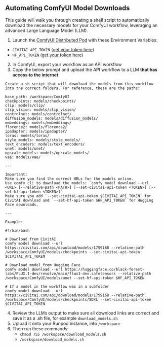 ## Automating ComfyUI Model Downloads

This guide will walk you through creating a shell script to automatically download the necessary models for your ComfyUI workflow, leveraging an advanced Large Language Model (LLM).

1. Launch the [ComfyUI Distributed Pod](https://console.runpod.io/deploy?template=m21ynvo8yo&ref=ak218p52) with these Environment Variables:
  - `CIVITAI_API_TOKEN` ([get your token here](https://civitai.com/user/account))
  - `HF_API_TOKEN` ([get your token here](https://huggingface.co/settings/tokens))
2. In ComfyUI, export your workflow as an API workflow
3. Copy the below prompt and upload the API workflow to a LLM **that has access to the internet**
```
Create a sh script that will download the models from this workflow into the correct folders. For reference, these are the paths:

base_path: /workspace/ComfyUI
checkpoints: models/checkpoints/
clip: models/clip/
clip_vision: models/clip_vision/
controlnet: models/controlnet/
diffusion_models: models/diffusion_models/
embeddings: models/embeddings/
florence2: models/florence2/
ipadapter: models/ipadapter/
loras: models/loras/
style_models: models/style_models/
text_encoders: models/text_encoders/
unet: models/unet/
upscale_models: models/upscale_models/
vae: models/vae/

---

Important:
Make sure you find the correct URLs for the models online.
Use comfy cli to download the models: `comfy model download --url <URL> [--relative-path <PATH>] [--set-civitai-api-token <TOKEN>] [--set-hf-api-token <TOKEN>]`
Make sure you add `--set-civitai-api-token $CIVITAI_API_TOKEN` for CivitAI download and `--set-hf-api-token $HF_API_TOKEN` for Hugging Face downloads.

---

Example:

#!/bin/bash

# Download from CivitAI
comfy model download --url https://civitai.com/api/download/models/1759168 --relative-path /workspace/ComfyUI/models/checkpoints --set-civitai-api-token $CIVITAI_API_TOKEN

# Download model from Hugging Face
comfy model download --url https://huggingface.co/black-forest-labs/FLUX.1-dev/resolve/main/flux1-dev.safetensors --relative-path /workspace/ComfyUI/models/unet --set-hf-api-token $HF_API_TOKEN

# If a model in the workflow was in a subfolder
comfy model download --url https://civitai.com/api/download/models/1759168 --relative-path /workspace/ComfyUI/models/checkpoints/SDXL --set-civitai-api-token $CIVITAI_API_TOKEN

```
4. Review the LLMs output to make sure all download links are correct and save it as a .sh file, for example `download_models.sh`
5. Upload it onto your Runpod instance, into `/workspace`
6. Then run these commands:
   - `chmod 755 /workspace/download_models.sh`
   - `/workspace/download_models.sh`

